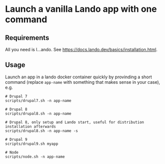 # Launch a vanilla Lando app with one command

## Requirements

All you need is l...ando. See https://docs.lando.dev/basics/installation.html.

## Usage

Launch an app in a lando docker container quickly by provinding a short command (replace `app-name` with something that makes sense in your case), e.g.

```
# Drupal 7
scripts/drupal7.sh -n app-name

# Drupal 8
scripts/drupal8.sh -n app-name

# Drupal 8, only setup and Lando start, useful for distribution installation afterwards
scripts/drupal8.sh -n app-name -s

# Drupal 9
scripts/drupal9.sh myapp

# Node
scripts/node.sh -n app-name
```
